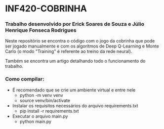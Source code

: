 # INF420-COBRINHA

### Trabalho desenvolvido por Erick Soares de Souza e Júlio Henrique Fonseca Rodrigues

Neste repositório se encontra o código com o jogo da cobrinha que pode ser jogado manualmente e com os algorítmos de Deep Q-Learning e Monte Carlo (o modo "Training" é referente ao treino da rede neural).

Também se encontra um artigo detalhando todo o funcionamento do trabalho.

### Como compilar:

- É recomendado que se crie um ambiente virtual e entre nele
  - python -m venv venv
  - source venv/bin/activate
- Instalar os requisitos necessários do arquivo requirements.txt 
  - pip install -r requirements.txt
- Executar o arquivo main.py
  - python main.py

